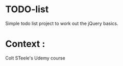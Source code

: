 # TODO-list
Simple todo list project to work out the jQuery basics.

# Context :
Colt STeele's Udemy course

